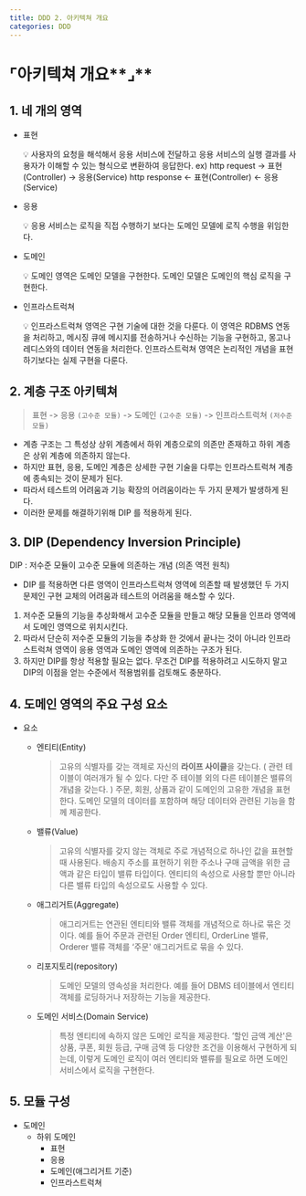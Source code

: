 ```yaml
---
title: DDD 2. 아키텍쳐 개요
categories: DDD
---
```


# ⌜아키텍쳐 개요**⌟**

## 1. 네 개의 영역

- 표현
    
    <aside>
    💡 사용자의 요청을 해석해서 응용 서비스에 전달하고 응용 서비스의 실행 결과를 사용자가 이해할 수 있는 형식으로 변환하여 응답한다. 
    ex) http request → 표현(Controller) → 응용(Service)
          http response ← 표현(Controller) ← 응용(Service)
    
    </aside>
    
- 응용
    
    <aside>
    💡 응용 서비스는 로직을 직접 수행하기 보다는 도메인 모델에 로직 수행을 위임한다.
    
    </aside>
    
- 도메인
    
    <aside>
    💡 도메인 영역은 도메인 모델을 구현한다. 도메인 모델은 도메인의 핵심 로직을 구현한다.
    
    </aside>
    
- 인프라스트럭쳐
    
    <aside>
    💡 인프라스트럭쳐 영역은 구현 기술에 대한 것을 다룬다.
    이 영역은 RDBMS 연동을 처리하고, 메시징 큐에 메시지를 전송하거나 수신하는 기능을 구현하고,
    몽고나 레디스와의 데이터 연동을 처리한다.
    인프라스트럭쳐 영역은 논리적인 개념을 표현하기보다는 실제 구현을 다룬다.
    
    </aside>
    

## 2. 계층 구조 아키텍쳐

> 표현
          ->
        응용 `(고수준 모듈)`
          ->
      도메인 `(고수준 모듈)`
          ->
인프라스트럭쳐 `(저수준 모듈)`
> 
- 계층 구조는 그 특성상 상위 계층에서 하위 계층으로의 의존만 존재하고 하위 계층은 상위 계층에 의존하지 않는다.
- 하지만 표현, 응용, 도메인 계층은 상세한 구현 기술을 다루는 인프라스트럭쳐 계층에 종속되는 것이 문제가 된다.
- 따라서 테스트의 어려움과 기능 확장의 어려움이라는 두 가지 문제가 발생하게 된다.
- 이러한 문제를 해결하기위해 DIP 를 적용하게 된다.

## 3. DIP (Dependency Inversion Principle)

DIP : 저수준 모듈이 고수준 모듈에 의존하는 개념 (의존 역전 원칙)

- DIP 를 적용하면 다른 영역이 인프라스트럭쳐 영역에 의존할 때 발생했던 두 가지 문제인 구현 교체의 어려움과 테스트의 어려움을 해소할 수 있다.
1. 저수준 모듈의 기능을 추상화해서 고수준 모듈을 만들고 해당 모듈을 인프라 영역에서 도메인 영역으로 위치시킨다.
2. 따라서 단순히 저수준 모듈의 기능을 추상화 한 것에서 끝나는 것이 아니라 인프라스트럭쳐 영역이 응용 영역과 도메인 영역에 의존하는 구조가 된다.
3. 하지만 DIP를 항상 적용할 필요는 없다. 무조건 DIP를 적용하려고 시도하지 말고 DIP의 이점을 얻는 수준에서 적용범위를 검토해도 충분하다.

## 4. 도메인 영역의 주요 구성 요소

- 요소
    - 엔티티(Entity)
        
        > 고유의 식별자를 갖는 객체로 자신의 **라이프 사이클**을 갖는다. 
        ( 관련 테이블이 여러개가 될 수 있다. 다만 주 테이블 외의 다른 테이블은 밸류의 개념을 갖는다.  )
        주문, 회원, 상품과 같이 도메인의 고유한 개념을 표현한다.
        도메인 모델의 데이터를 포함하며 해당 데이터와 관련된 기능을 함께 제공한다.
        > 
    - 밸류(Value)
        
        > 고유의 식별자를 갖지 않는 객체로 주로 개념적으로 하나인 값을 표현할 때 사용된다.
        배송지 주소를 표현하기 위한 주소나 구매 금액을 위한 금액과 같은 타입이 밸류 타입이다.
        엔티티의 속성으로 사용할 뿐만 아니라 다른 밸류 타입의 속성으로도 사용할 수 있다.
        > 
    - 애그리거트(Aggregate)
        
        > 애그리거트는 연관된 엔티티와 밸류 객체를 개념적으로 하나로 묶은 것이다.
        예를 들어 주문과 관련된 Order 엔티티, OrderLine 밸류, Orderer 밸류 객체를 ‘주문' 애그리거트로 묶을 수 있다.
        > 
    - 리포지토리(repository)
        
        > 도메인 모델의 영속성을 처리한다.
        예를 들어 DBMS 테이블에서 엔티티 객체를 로딩하거나 저장하는 기능을 제공한다.
        > 
    - 도메인 서비스(Domain Service)
        
        > 특정 엔티티에 속하지 않은 도메인 로직을 제공한다.
        ’할인 금액 계산'은 상품, 쿠폰, 회원 등급, 구매 금액 등 다양한 조건을 이용해서 구현하게 되는데,
        이렇게 도메인 로직이 여러 엔티티와 밸류를 필요로 하면 도메인 서비스에서 로직을 구현한다.
        > 
        

## 5. 모듈 구성

- 도메인
    - 하위 도메인
        - 표현
        - 응용
        - 도메인(애그리거트 기준)
        - 인프라스트럭쳐